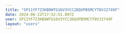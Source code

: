 ```yaml
---
title: "SP11YF7Z3KB9WTG16V3YCC2DQXPB5MCYT8VJ2749F"
date: 2024-06-22T17:52:51.897Z
user: SP11YF7Z3KB9WTG16V3YCC2DQXPB5MCYT8VJ2749F
layout: "users"
---
```

    